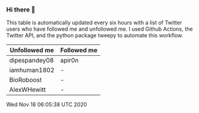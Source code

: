 ### Hi there 👋

This table is automatically updated every six hours with a list of Twitter users who have followed me and unfollowed me. I used Github Actions, the Twitter API, and the python package tweepy to automate this workflow.

| Unfollowed me |  Followed me |
| --- | --- |
|dipespandey08|apir0n|
|iamhuman1802|-|
|BioRoboost|-|
|AlexWHewitt|-|
Wed Nov 18 06:05:38 UTC 2020
